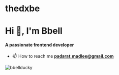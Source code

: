 # thedxbe
<h1 align="left">Hi 👋, I'm Bbell</h1>
<h4 align="left">A passionate frontend developer</h3>

- 📫 How to reach me **padarat.madlee@gmail.com**


<p><img align="center" src="https://github-readme-stats.vercel.app/api/top-langs?username=bbellducky&show_icons=true&locale=en&layout=compact" alt="bbellducky" /></p>

